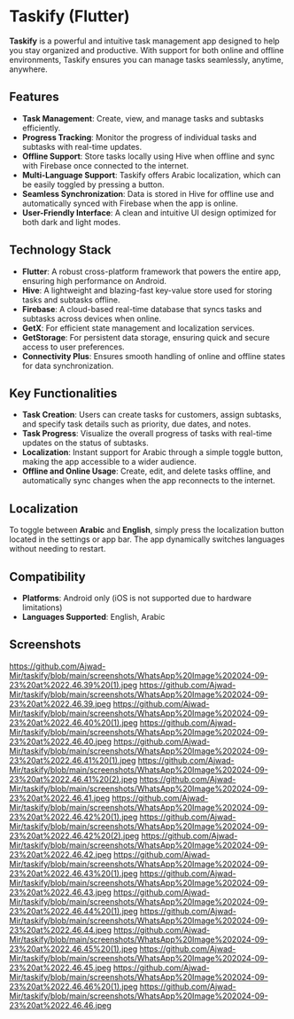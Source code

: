 Taskify (Flutter)
=================

**Taskify** is a powerful and intuitive task management app designed to help you stay organized and productive. With support for both online and offline environments, Taskify ensures you can manage tasks seamlessly, anytime, anywhere.


Features
--------

-   **Task Management**: Create, view, and manage tasks and subtasks efficiently.
-   **Progress Tracking**: Monitor the progress of individual tasks and subtasks with real-time updates.
-   **Offline Support**: Store tasks locally using Hive when offline and sync with Firebase once connected to the internet.
-   **Multi-Language Support**: Taskify offers Arabic localization, which can be easily toggled by pressing a button.
-   **Seamless Synchronization**: Data is stored in Hive for offline use and automatically synced with Firebase when the app is online.
-   **User-Friendly Interface**: A clean and intuitive UI design optimized for both dark and light modes.

Technology Stack
----------------

-   **Flutter**: A robust cross-platform framework that powers the entire app, ensuring high performance on Android.
-   **Hive**: A lightweight and blazing-fast key-value store used for storing tasks and subtasks offline.
-   **Firebase**: A cloud-based real-time database that syncs tasks and subtasks across devices when online.
-   **GetX**: For efficient state management and localization services.
-   **GetStorage**: For persistent data storage, ensuring quick and secure access to user preferences.
-   **Connectivity Plus**: Ensures smooth handling of online and offline states for data synchronization.

Key Functionalities
-------------------

-   **Task Creation**: Users can create tasks for customers, assign subtasks, and specify task details such as priority, due dates, and notes.
-   **Task Progress**: Visualize the overall progress of tasks with real-time updates on the status of subtasks.
-   **Localization**: Instant support for Arabic through a simple toggle button, making the app accessible to a wider audience.
-   **Offline and Online Usage**: Create, edit, and delete tasks offline, and automatically sync changes when the app reconnects to the internet.

Localization
------------

To toggle between **Arabic** and **English**, simply press the localization button located in the settings or app bar. The app dynamically switches languages without needing to restart.

Compatibility
-------------

-   **Platforms**: Android only (iOS is not supported due to hardware limitations)
-   **Languages Supported**: English, Arabic

Screenshots
----------------

https://github.com/Ajwad-Mir/taskify/blob/main/screenshots/WhatsApp%20Image%202024-09-23%20at%2022.46.39%20(1).jpeg
https://github.com/Ajwad-Mir/taskify/blob/main/screenshots/WhatsApp%20Image%202024-09-23%20at%2022.46.39.jpeg
https://github.com/Ajwad-Mir/taskify/blob/main/screenshots/WhatsApp%20Image%202024-09-23%20at%2022.46.40%20(1).jpeg
https://github.com/Ajwad-Mir/taskify/blob/main/screenshots/WhatsApp%20Image%202024-09-23%20at%2022.46.40.jpeg
https://github.com/Ajwad-Mir/taskify/blob/main/screenshots/WhatsApp%20Image%202024-09-23%20at%2022.46.41%20(1).jpeg
https://github.com/Ajwad-Mir/taskify/blob/main/screenshots/WhatsApp%20Image%202024-09-23%20at%2022.46.41%20(2).jpeg
https://github.com/Ajwad-Mir/taskify/blob/main/screenshots/WhatsApp%20Image%202024-09-23%20at%2022.46.41.jpeg
https://github.com/Ajwad-Mir/taskify/blob/main/screenshots/WhatsApp%20Image%202024-09-23%20at%2022.46.42%20(1).jpeg
https://github.com/Ajwad-Mir/taskify/blob/main/screenshots/WhatsApp%20Image%202024-09-23%20at%2022.46.42%20(2).jpeg
https://github.com/Ajwad-Mir/taskify/blob/main/screenshots/WhatsApp%20Image%202024-09-23%20at%2022.46.42.jpeg
https://github.com/Ajwad-Mir/taskify/blob/main/screenshots/WhatsApp%20Image%202024-09-23%20at%2022.46.43%20(1).jpeg
https://github.com/Ajwad-Mir/taskify/blob/main/screenshots/WhatsApp%20Image%202024-09-23%20at%2022.46.43.jpeg
https://github.com/Ajwad-Mir/taskify/blob/main/screenshots/WhatsApp%20Image%202024-09-23%20at%2022.46.44%20(1).jpeg
https://github.com/Ajwad-Mir/taskify/blob/main/screenshots/WhatsApp%20Image%202024-09-23%20at%2022.46.44.jpeg
https://github.com/Ajwad-Mir/taskify/blob/main/screenshots/WhatsApp%20Image%202024-09-23%20at%2022.46.45%20(1).jpeg
https://github.com/Ajwad-Mir/taskify/blob/main/screenshots/WhatsApp%20Image%202024-09-23%20at%2022.46.45.jpeg
https://github.com/Ajwad-Mir/taskify/blob/main/screenshots/WhatsApp%20Image%202024-09-23%20at%2022.46.46%20(1).jpeg
https://github.com/Ajwad-Mir/taskify/blob/main/screenshots/WhatsApp%20Image%202024-09-23%20at%2022.46.46.jpeg

